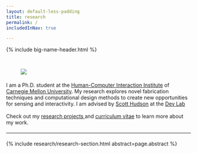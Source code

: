 ```yaml
---
layout: default-less-padding
title: research
permalink: /
includedInNav: true

---
```

{% include big-name-header.html %}

<div class="post" style="margin-top: 44px;">
  <article class="post-content">
    <div class="col one right" style="padding: 0px 40px 20px 40px;">
	   <img class="three right round-corners" src="{{site.assetsDir | append: '/img/self/me_440x440.jpg'}}">
    </div>
    I am a Ph.D. student at the <a href="http://www.hcii.cmu.edu/" target="_blank">Human-Computer Interaction Institute</a> of <a href="http://www.cmu.edu/" target="_blank">Carnegie Mellon University</a>. My research explores novel fabrication techniques and computational design methods to create new opportunities for sensing and interactivity. I am advised by <a href="http://www.cs.cmu.edu/~hudson/" target="_blank">Scott Hudson</a> at the <a href="https://github.com/cmu-devlab/" target="_blank">Dev Lab</a>  
   	<br/>
    <br/>
    Check out my <a href="{{site.path_to_research}}" title="Research">research projects </a> and <a href="{{site.path_to_cv}}" target="_blank" title="Resume/CV">curriculum vitae</a> to learn more about my work.
  	<br style="clear:both;"/>
  	<!-- <hr class="hr-partial-sep"/> -->
    <span class="contacticon center">
      <a class="fa-icon-highlight" href="mailto:{{site.email}}" title="Email">
        <i class="vert-middle fa fa-envelope-square"></i>
      </a>
      <a class="fa-icon-highlight" href="https://github.com/{{site.github_username}}" target="_blank" title="Github">
        <i class="vert-middle fa fa-github-square"></i>
      </a>
      <a class="fa-icon-highlight" href="{{site.path_to_cv}}" target="_blank" title="Resume/CV">
        <i id="cv-icon" class="vert-middle fa fa-file-text-o"></i>
      </a>
      <a class="fa-icon-highlight" href="https://www.linkedin.com/in/{{site.linkedin_username}}" target="_blank" title="LinkedIn">
        <i class="vert-middle fa fa-linkedin-square"></i>
      </a>
      <a class="fa-icon-highlight" href="https://twitter.com/{{site.twitter_username}}" target="_blank" title="Twitter">
        <i class="vert-middle fa fa-twitter-square"></i>
      </a>
    </span>
  </article>
</div>

<hr class="hr-partial-sep" style="margin-top:20px; margin-bottom:20px;" />

{% include research/research-section.html abstract=page.abstract %}
